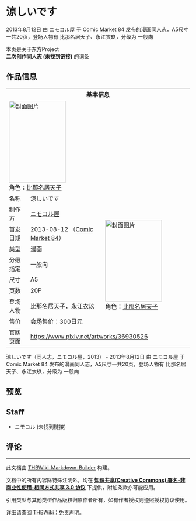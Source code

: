 # 涼しいです

<!-- source html: G:\repos\THBWiki-Markdown-Builder\THBWikiMarkdown\Temp\main\5\52\ns0%3A%E6%B6%BC%E3%81%97%E3%81%84%E3%81%A7%E3%81%99.html -->

2013年8月12日 由 ニモコル屋 于 Comic Market 84 发布的漫画同人志，A5尺寸一共20页，登场人物有 比那名居天子、永江衣玖，分级为 一般向

本页是关于东方Project  
 **二次创作同人志 (未找到链接)** 的词条

## 作品信息

<table><tbody><tr><th colspan="3">基本信息</th></tr><tr><td class="cover-artwork-mobile" colspan="2"><a href="./文件-涼しいです封面.jpg.md" class="image" title="封面图片"><img alt="封面图片" src="https://upload.thwiki.cc/thumb/1/13/%E6%B6%BC%E3%81%97%E3%81%84%E3%81%A7%E3%81%99%E5%B0%81%E9%9D%A2.jpg/155px-%E6%B6%BC%E3%81%97%E3%81%84%E3%81%A7%E3%81%99%E5%B0%81%E9%9D%A2.jpg" decoding="async" loading="lazy" width="155" height="224" srcset="https://upload.thwiki.cc/thumb/1/13/%E6%B6%BC%E3%81%97%E3%81%84%E3%81%A7%E3%81%99%E5%B0%81%E9%9D%A2.jpg/233px-%E6%B6%BC%E3%81%97%E3%81%84%E3%81%A7%E3%81%99%E5%B0%81%E9%9D%A2.jpg 1.5x, https://upload.thwiki.cc/thumb/1/13/%E6%B6%BC%E3%81%97%E3%81%84%E3%81%A7%E3%81%99%E5%B0%81%E9%9D%A2.jpg/311px-%E6%B6%BC%E3%81%97%E3%81%84%E3%81%A7%E3%81%99%E5%B0%81%E9%9D%A2.jpg 2x" data-file-width="694" data-file-height="1000"></a><div class="cover-char">角色：<a href="./比那名居天子.md" title="比那名居天子">比那名居天子</a></div></td>
</tr><tr><td class="label">名称</td><td colspan="2"> 涼しいです </td></tr><tr><td class="label">制作方</td><td><a href="./ニモコル屋.md" title="ニモコル屋">ニモコル屋</a></td><td class="cover-artwork" rowspan="8" style="min-width:224px;"><a href="./文件-涼しいです封面.jpg.md" class="image" title="封面图片"><img alt="封面图片" src="https://upload.thwiki.cc/thumb/1/13/%E6%B6%BC%E3%81%97%E3%81%84%E3%81%A7%E3%81%99%E5%B0%81%E9%9D%A2.jpg/155px-%E6%B6%BC%E3%81%97%E3%81%84%E3%81%A7%E3%81%99%E5%B0%81%E9%9D%A2.jpg" decoding="async" loading="lazy" width="155" height="224" srcset="https://upload.thwiki.cc/thumb/1/13/%E6%B6%BC%E3%81%97%E3%81%84%E3%81%A7%E3%81%99%E5%B0%81%E9%9D%A2.jpg/233px-%E6%B6%BC%E3%81%97%E3%81%84%E3%81%A7%E3%81%99%E5%B0%81%E9%9D%A2.jpg 1.5x, https://upload.thwiki.cc/thumb/1/13/%E6%B6%BC%E3%81%97%E3%81%84%E3%81%A7%E3%81%99%E5%B0%81%E9%9D%A2.jpg/311px-%E6%B6%BC%E3%81%97%E3%81%84%E3%81%A7%E3%81%99%E5%B0%81%E9%9D%A2.jpg 2x" data-file-width="694" data-file-height="1000"></a><div class="cover-char">角色：<a href="./比那名居天子.md" title="比那名居天子">比那名居天子</a></div></td>
</tr><tr><td class="label">首发日期</td><td>2013-08-12&#160;（<a href="/展会作品列表?e=Comic+Market%2384">Comic Market 84</a>）</td></tr><tr><td class="label">类型</td><td>漫画</td></tr><tr><td class="label">分级指定</td><td>一般向</td></tr><tr><td class="label">尺寸</td><td>A5</td></tr><tr><td class="label">页数</td><td>20P</td></tr><tr><td class="label">登场人物</td><td><a href="./比那名居天子.md" title="比那名居天子">比那名居天子</a>，<a href="./永江衣玖.md" title="永江衣玖">永江衣玖</a></td></tr><tr><td class="label">售价</td><td>会场售价：300日元</td></tr>
<tr><td class="label">官网页面</td><td colspan="2"><a rel="nofollow" class="external free" href="https://www.pixiv.net/artworks/36930526">https://www.pixiv.net/artworks/36930526</a></td></tr></tbody></table>

涼しいです（同人志，ニモコル屋，2013） - 2013年8月12日 由 ニモコル屋 于 Comic Market 84 发布的漫画同人志，A5尺寸一共20页，登场人物有 比那名居天子、永江衣玖，分级为 一般向

## 预览

## Staff
- ニモコル (未找到链接)


## 评论




---

此文档由 [THBWiki-Markdown-Builder](https://github.com/Delsin-Yu/THBWiki-Markdown-Builder) 构建。

文档中的所有内容除特殊注明外，均在 [**知识共享(Creative Commons) 署名-非商业性使用-相同方式共享 3.0 协议**](https://creativecommons.org/licenses/by-sa/3.0/deed.zh-hans) 下提供，附加条款亦可能应用。

引用类型与其他类型作品版权归原作者所有，如有作者授权则遵照授权协议使用。

详细请查阅 [THBWiki：免责声明](https://thbwiki.cc/THBWiki:%E5%85%8D%E8%B4%A3%E5%A3%B0%E6%98%8E)。

